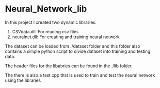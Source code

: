 # Neural_Network_lib

In this project I created two dynamic libraries:
1. CSVdata.dll: For reading csv files
2. neuralnet.dll: For creating and training neural network

The dataset can be loaded from ./dataset folder and this folder also contains a simple python script to divide dataset into training and testing data. 

The header files for the libabries can be found in the ./lib folder.

The there is also a test.cpp that is used to train and test the neural network using the libraries
